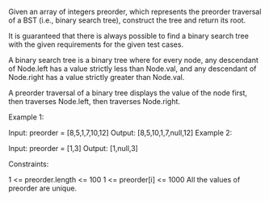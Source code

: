 Given an array of integers preorder, which represents the preorder traversal of a BST (i.e., binary search tree), construct the tree and return its root.

It is guaranteed that there is always possible to find a binary search tree with the given requirements for the given test cases.

A binary search tree is a binary tree where for every node, any descendant of Node.left has a value strictly less than Node.val, and any descendant of Node.right has a value strictly greater than Node.val.

A preorder traversal of a binary tree displays the value of the node first, then traverses Node.left, then traverses Node.right.


Example 1:


Input: preorder = [8,5,1,7,10,12]
Output: [8,5,10,1,7,null,12]
Example 2:

Input: preorder = [1,3]
Output: [1,null,3]
 

Constraints:

1 <= preorder.length <= 100
1 <= preorder[i] <= 1000
All the values of preorder are unique.